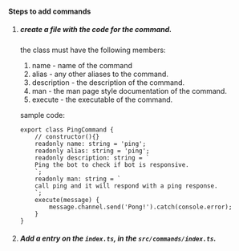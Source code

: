 #### Steps to add commands

1) ##### create a file with the code for the command.
    the class must have the following members:
    1) name - name of the command
    2) alias - any other aliases to the command.
    3) description - the description of the command.
    4) man - the man page style documentation of the command.
    5) execute - the executable of the command.
    
    sample code:
    ```
    export class PingCommand {
        // constructor(){}
        readonly name: string = 'ping';
        readonly alias: string = 'ping';
        readonly description: string = `
        Ping the bot to check if bot is responsive.
        `;
        readonly man: string = `
        call ping and it will respond with a ping response.
        `;
        execute(message) {
            message.channel.send('Pong!').catch(console.error);
        }
    }

    ```
2) ##### Add a entry on the ``index.ts``, in the ``src/commands/index.ts``.